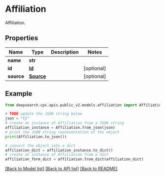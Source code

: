 # Affiliation

Affiliation.

## Properties

Name | Type | Description | Notes
------------ | ------------- | ------------- | -------------
**name** | **str** |  | 
**id** | [**Id**](Id.md) |  | [optional] 
**source** | [**Source**](Source.md) |  | [optional] 

## Example

```python
from deepsearch.cps.apis.public_v2.models.affiliation import Affiliation

# TODO update the JSON string below
json = "{}"
# create an instance of Affiliation from a JSON string
affiliation_instance = Affiliation.from_json(json)
# print the JSON string representation of the object
print(Affiliation.to_json())

# convert the object into a dict
affiliation_dict = affiliation_instance.to_dict()
# create an instance of Affiliation from a dict
affiliation_form_dict = affiliation.from_dict(affiliation_dict)
```
[[Back to Model list]](../README.md#documentation-for-models) [[Back to API list]](../README.md#documentation-for-api-endpoints) [[Back to README]](../README.md)


